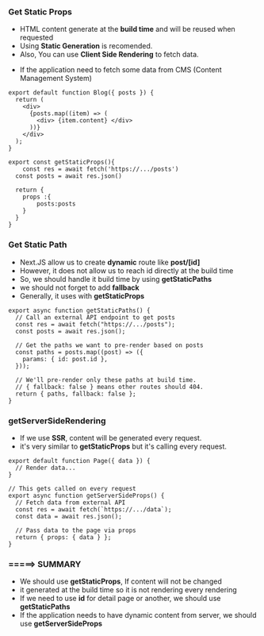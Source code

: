 ### Get Static Props

- HTML content generate at the **build time** and will be reused when requested
- Using **Static Generation** is recomended.
- Also, You can use **Client Side Rendering** to fetch data.

* If the application need to fetch some data from CMS (Content Management System)

```tsx
export default function Blog({ posts }) {
  return (
    <div>
      {posts.map((item) => (
        <div> {item.content} </div>
      ))}
    </div>
  );
}

export const getStaticProps(){
    const res = await fetch('https://.../posts')
  const posts = await res.json()

  return {
    props :{
        posts:posts
    }
  }
}
```

### Get Static Path

- Next.JS allow us to create **dynamic** route like **post/[id]**
- However, it does not allow us to reach id directly at the build time
- So, we should handle it build time by using **getStaticPaths**
- we should not forget to add **fallback**
- Generally, it uses with **getStaticProps**

```tsx
export async function getStaticPaths() {
  // Call an external API endpoint to get posts
  const res = await fetch("https://.../posts");
  const posts = await res.json();

  // Get the paths we want to pre-render based on posts
  const paths = posts.map((post) => ({
    params: { id: post.id },
  }));

  // We'll pre-render only these paths at build time.
  // { fallback: false } means other routes should 404.
  return { paths, fallback: false };
}
```

### getServerSideRendering

- If we use **SSR**, content will be generated every request.
- it's very similar to **getStaticProps** but it's calling every request.

```tsx
export default function Page({ data }) {
  // Render data...
}

// This gets called on every request
export async function getServerSideProps() {
  // Fetch data from external API
  const res = await fetch(`https://.../data`);
  const data = await res.json();

  // Pass data to the page via props
  return { props: { data } };
}
```

### =====> SUMMARY

- We should use **getStaticProps**, If content will not be changed
- it generated at the build time so it is not rendering every rendering
- If we need to use **id** for detail page or another, we should use **getStaticPaths**
- If the application needs to have dynamic content from server, we should use **getServerSideProps**
